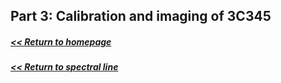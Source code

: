 ## Part 3: Calibration and imaging of 3C345
##### [<< Return to homepage](../../index.md)
##### [<< Return to spectral line](overview_page.md)

